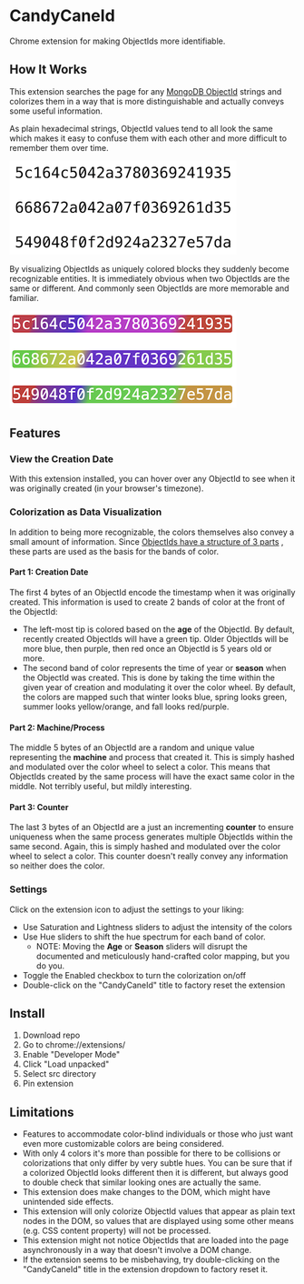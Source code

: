 # CandyCaneId

Chrome extension for making ObjectIds more identifiable.

## How It Works

This extension searches the page for
any [MongoDB ObjectId](https://www.mongodb.com/docs/manual/reference/method/ObjectId/) strings and
colorizes them in a way that is more distinguishable and actually conveys some useful information.

As plain hexadecimal strings, ObjectId values tend to all look the same which makes it easy to
confuse them with each other and more difficult to remember them over time.

![before](assets/before.png)

By visualizing ObjectIds as uniquely colored blocks they suddenly become recognizable entities. It
is immediately obvious when two ObjectIds are the same or different. And commonly seen ObjectIds are
more memorable and familiar.

![after](assets/after.png)

## Features

### View the Creation Date

With this extension installed, you can hover over any ObjectId to see when it was originally
created (in your browser's timezone).

### Colorization as Data Visualization

In addition to being more recognizable, the colors themselves also convey a small amount of
information.
Since [ObjectIds have a structure of 3 parts](https://www.mongodb.com/docs/manual/reference/method/ObjectId/)
, these parts are used as the basis for the bands of color.

#### Part 1: Creation Date

The first 4 bytes of an ObjectId encode the timestamp when it was originally created. This
information is used to create 2 bands of color at the front of the ObjectId:

- The left-most tip is colored based on the **age** of the ObjectId. By default, recently created
  ObjectIds will have a green tip. Older ObjectIds will be more blue, then purple, then red once an
  ObjectId is 5 years old or more.
- The second band of color represents the time of year or **season** when the ObjectId was created.
  This is done by taking the time within the given year of creation and modulating it over the color
  wheel. By default, the colors are mapped such that winter looks blue, spring looks green, summer
  looks yellow/orange, and fall looks red/purple.

#### Part 2: Machine/Process

The middle 5 bytes of an ObjectId are a random and unique value representing the **machine** and
process that created it. This is simply hashed and modulated over the color wheel to select a color.
This means that ObjectIds created by the same process will have the exact same color in the middle.
Not terribly useful, but mildly interesting.

#### Part 3: Counter

The last 3 bytes of an ObjectId are a just an incrementing **counter** to ensure uniqueness when the
same process generates multiple ObjectIds within the same second. Again, this is simply hashed and
modulated over the color wheel to select a color. This counter doesn't really convey any information
so neither does the color.

### Settings

Click on the extension icon to adjust the settings to your liking:

- Use Saturation and Lightness sliders to adjust the intensity of the colors
- Use Hue sliders to shift the hue spectrum for each band of color.
    - NOTE: Moving the **Age** or **Season** sliders will disrupt the documented and meticulously
      hand-crafted color mapping, but you do you.
- Toggle the Enabled checkbox to turn the colorization on/off
- Double-click on the "CandyCaneId" title to factory reset the extension

## Install

1. Download repo
2. Go to chrome://extensions/
3. Enable "Developer Mode"
4. Click "Load unpacked"
5. Select src directory
6. Pin extension

## Limitations

- Features to accommodate color-blind individuals or those who just want even more customizable
  colors are being considered.
- With only 4 colors it's more than possible for there to be collisions or colorizations that only
  differ by very subtle hues. You can be sure that if a colorized ObjectId looks different then it
  is different, but always good to double check that similar looking ones are actually the same.
- This extension does make changes to the DOM, which might have unintended side effects.
- This extension will only colorize ObjectId values that appear as plain text nodes in the DOM, so
  values that are displayed using some other means (e.g. CSS content property) will not be
  processed.
- This extension might not notice ObjectIds that are loaded into the page asynchronously in a way
  that doesn't involve a DOM change.
- If the extension seems to be misbehaving, try double-clicking on the "CandyCaneId" title in the
  extension dropdown to factory reset it.